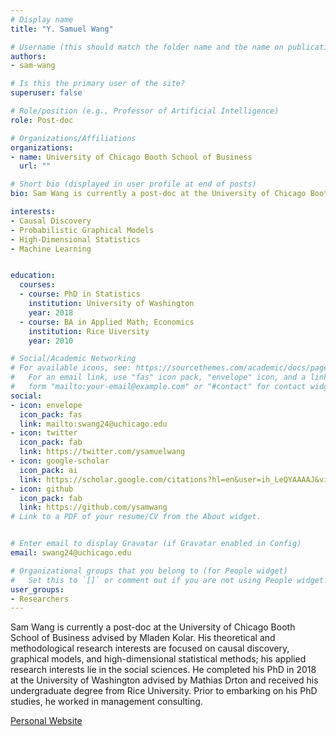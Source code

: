 ```yaml
---
# Display name
title: "Y. Samuel Wang"

# Username (this should match the folder name and the name on publications)
authors:
- sam-wang

# Is this the primary user of the site?
superuser: false

# Role/position (e.g., Professor of Artificial Intelligence)
role: Post-doc

# Organizations/Affiliations
organizations:
- name: University of Chicago Booth School of Business
  url: ""

# Short bio (displayed in user profile at end of posts)
bio: Sam Wang is currently a post-doc at the University of Chicago Booth School of Business advised by Mladen Kolar. His theoretical and methodological research interests are focused on causal discovery, graphical models, and high-dimensional statistical methods; his applied research interests lie in the social sciences. He completed his PhD in 2018 at the University of Washington advised by Mathias Drton and received his undergraduate degree from Rice University. Prior to embarking on his PhD studies, he worked in management consulting.

interests:
- Causal Discovery
- Probabilistic Graphical Models
- High-Dimensional Statistics
- Machine Learning


education:
  courses:
  - course: PhD in Statistics
    institution: University of Washington
    year: 2018
  - course: BA in Applied Math; Economics
    institution: Rice Uiversity
    year: 2010

# Social/Academic Networking
# For available icons, see: https://sourcethemes.com/academic/docs/page-builder/#icons
#   For an email link, use "fas" icon pack, "envelope" icon, and a link in the
#   form "mailto:your-email@example.com" or "#contact" for contact widget.
social:
- icon: envelope
  icon_pack: fas
  link: mailto:swang24@uchicago.edu
- icon: twitter
  icon_pack: fab
  link: https://twitter.com/ysamuelwang
- icon: google-scholar
  icon_pack: ai
  link: https://scholar.google.com/citations?hl=en&user=ih_LeQYAAAAJ&view_op=list_works&sortby=pubdate
- icon: github
  icon_pack: fab
  link: https://github.com/ysamwang
# Link to a PDF of your resume/CV from the About widget.


# Enter email to display Gravatar (if Gravatar enabled in Config)
email: swang24@uchicago.edu

# Organizational groups that you belong to (for People widget)
#   Set this to `[]` or comment out if you are not using People widget.
user_groups:
- Researchers
---
```


Sam Wang is currently a post-doc at the University of Chicago Booth School of Business advised by Mladen Kolar. His theoretical and methodological research interests are focused on causal discovery, graphical models, and high-dimensional statistical methods; his applied research interests lie in the social sciences. He completed his PhD in 2018 at the University of Washington advised by Mathias Drton and received his undergraduate degree from Rice University. Prior to embarking on his PhD studies, he worked in management consulting.


[Personal Website](http://ysamuelwang.com/)

